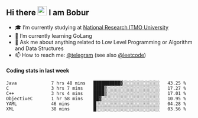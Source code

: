 ## Hi there <img src="https://media.giphy.com/media/hvRJCLFzcasrR4ia7z/giphy.gif" width="25px" height="25px"> I am Bobur

- :mortar_board: I’m currently studying at [National Research ITMO University](https://itmo.ru/)
- :seedling: I’m currently learning GoLang
- :speech_balloon: Ask me about anything related to Low Level Programming or Algorithm and Data Structures
- :mailbox: How to reach me: [@telegram](https://t.me/octoant) (see also [@leetcode](https://leetcode.com/octoant/))    

#### Coding stats in last week

<!--START_SECTION:waka-->

```text
Java             7 hrs 48 mins   ██████████▓░░░░░░░░░░░░░░   43.25 %
C                3 hrs 7 mins    ████▒░░░░░░░░░░░░░░░░░░░░   17.27 %
C++              3 hrs 4 mins    ████▒░░░░░░░░░░░░░░░░░░░░   17.01 %
ObjectiveC       1 hr 58 mins    ██▓░░░░░░░░░░░░░░░░░░░░░░   10.95 %
YAML             46 mins         █░░░░░░░░░░░░░░░░░░░░░░░░   04.28 %
XML              38 mins         █░░░░░░░░░░░░░░░░░░░░░░░░   03.56 %
```

<!--END_SECTION:waka-->
